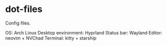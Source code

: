 # dot-files
Config files.

OS: Arch Linux
Desktop environment: Hyprland
Status bar: Wayland
Editor: neovim + NVChad
Terminal: kitty + starship


